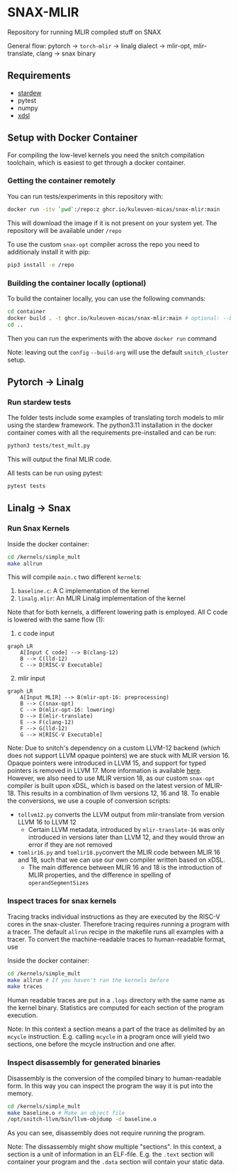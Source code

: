 # SNAX-MLIR

Repository for running MLIR compiled stuff on SNAX

General flow:
pytorch -> `torch-mlir` -> linalg dialect -> mlir-opt, mlir-translate, clang -> snax binary

## Requirements

* [stardew](https://github.com/Groverkss/stardew)
* pytest
* numpy
* [xdsl](https://github.com/xdslproject/xdsl)

## Setup with Docker Container

For compiling the low-level kernels you need the snitch compilation toolchain, 
which is easiest to get through a docker container.

### Getting the container remotely

You can run tests/experiments in this repository with:
```sh
docker run -itv `pwd`:/repo:z ghcr.io/kuleuven-micas/snax-mlir:main
```
This will download the image if it is not present on your system yet.
The repository will be available under `/repo`

To use the custom `snax-opt` compiler across the repo you need to additionaly install it with pip:

```sh
pip3 install -e /repo
```

### Building the container locally (optional)

To build the container locally, you can use the following commands:
```sh
cd container
docker build . -t ghcr.io/kuleuven-micas/snax-mlir:main # optional: --build-arg config=path_to_your_hjson_file.hjson
cd ..
```
Then you can run the experiments with the above `docker run` command

Note: leaving out the `config` `--build-arg` will use the default `snitch_cluster` setup.

## Pytorch -> Linalg

### Run stardew tests

The folder tests include some examples of translating torch models to mlir using the stardew framework.
The python3.11 installation in the docker container comes with all the requirements pre-installed and can be run:

```sh
python3 tests/test_mult.py
```
This will output the final MLIR code.


All tests can be run using pytest:
```sh
pytest tests
```


## Linalg -> Snax

### Run Snax Kernels

Inside the docker container:
```sh
cd /kernels/simple_mult
make allrun
```
This will compile `main.c` two different `kernel`s:

1. `baseline.c`: A C implementation of the kernel
2. `linalg.mlir`: An MLIR Linalg implementation of the kernel

Note that for both kernels, a different lowering path is employed.
All C code is lowered with the same flow (1):

1. c code input
```mermaid
graph LR
    A[Input C code] --> B(clang-12)
    B --> C(lld-12)
    C --> D[RISC-V Executable]
```
2. mlir input
```mermaid
graph LR
    A[Input MLIR] --> B(mlir-opt-16: preprocessing)
    B --> C(snax-opt)
    C --> D(mlir-opt-16: lowering)
    D --> E(mlir-translate)
    E --> F(clang-12)
    F --> G(lld-12)
    G --> H[RISC-V Executable]
```

Note: Due to snitch's dependency on a custom LLVM-12 backend (which does not support LLVM opaque pointers) we are stuck with MLIR version 16.
Opaque pointers were introduced in LLVM 15, and support for typed pointers is removed in LLVM 17. 
More information is available [here](https://llvm.org/docs/OpaquePointers.html).
However, we also need to use MLIR version 18, as our custom `snax-opt` compiler is built upon xDSL, which is based on the latest version of MLIR-18. This results in a combination of llvm versions 12, 16 and 18.
To enable the conversions, we use a couple of conversion scripts:

* `tollvm12.py` converts the LLVM output from mlir-translate from version LLVM 16 to LLVM 12
    * Certain LLVM metadata, introduced by `mlir-translate-16` was only introduced in versions later than LLVM 12, and they would throw an error if they are not removed
* `tomlir16.py` and `tomlir18.py`convert the MLIR code between MLIR 16 and 18, such that we can use our own compiler written based on xDSL.
    * The main difference between MLIR 16 and 18 is the introduction of MLIR properties, and the difference in spelling of `operandSegmentSizes`

### Inspect traces for snax kernels

Tracing tracks individual instructions as they are executed by the RISC-V cores in the snax-cluster.
Therefore tracing requires running a program with a tracer.
The default `allrun` recipe in the makefile runs all examples with a tracer.
To convert the machine-readable traces to human-readable format, use

Inside the docker container:
```sh
cd /kernels/simple_mult
make allrun # If you haven't ran the kernels before
make traces
```
Human readable traces are put in a `.logs` directory with the same name as the kernel binary.
Statistics are computed for each section of the program execution.

Note: In this context a section means a part of the trace as delimited by an `mcycle` instruction.
E.g. calling `mcycle` in a program once will yield two sections, one before the mcycle instruction and one after.

### Inspect disassembly for generated binaries

Disassembly is the conversion of the compiled binary to human-readable form.
In this way you can inspect the program the way it is put into the memory.
```sh
cd /kernels/simple_mult
make baseline.o # Make an object file
/opt/snitch-llvm/bin/llvm-objdump -d baseline.o
```
As you can see, disassembly does not require running the program.

Note: The dissassembly might show multiple "sections". In this context, a section is a unit of information in an ELF-file.
E.g. the `.text` section will container your program and the `.data` section will contain your static data.

